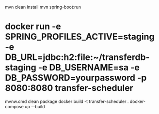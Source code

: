 


mvn clean install
mvn spring-boot:run


# docker run -e SPRING_PROFILES_ACTIVE=staging -e DB_URL=jdbc:h2:file:~/transferdb-staging -e DB_USERNAME=sa -e DB_PASSWORD=yourpassword -p 8080:8080 transfer-scheduler
mvnw.cmd clean package
docker build -t transfer-scheduler .
docker-compose up --build